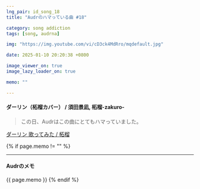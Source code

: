 ```yaml
---
lng_pair: id_song_18
title: "Audrのハマっている曲 #18"

category: song addiction
tags: [song, audrna]

img: "https://img.youtube.com/vi/cD3ck4MdRro/mqdefault.jpg"

date: 2025-01-10 20:20:38 +0800

image_viewer_on: true
image_lazy_loader_on: true

memo: ""

---
```


<!-- outline-start -->
#### ダーリン（柘榴カバー） / 須田景凪, 柘榴-zakuro-
<!-- outline-end -->

> この日、Audrはこの曲にとてもハマっていました。

<script type="application/javascript" src="https://embed.nicovideo.jp/watch/sm41828835/script?w=720&h=480"></script><noscript><a href="https://www.nicovideo.jp/watch/sm41828835">ダーリン 歌ってみた / 柘榴</a></noscript>

{% if page.memo != "" %}
<hr>

#### Audrのメモ

{{ page.memo }}
{% endif %}
